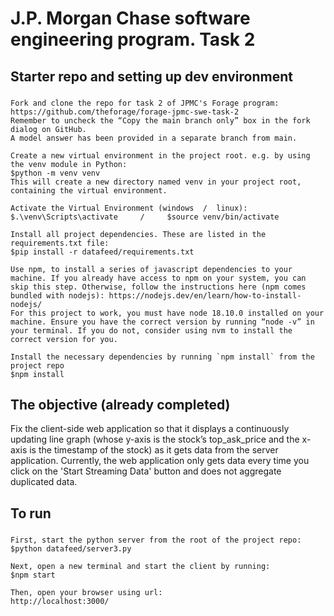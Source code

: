 # J.P. Morgan Chase software engineering program. Task 2

## Starter repo and setting up dev environment
###
    Fork and clone the repo for task 2 of JPMC's Forage program: https://github.com/theforage/forage-jpmc-swe-task-2
    Remember to uncheck the “Copy the main branch only” box in the fork dialog on GitHub. 
    A model answer has been provided in a separate branch from main.

    Create a new virtual environment in the project root. e.g. by using the venv module in Python:
    $python -m venv venv 
    This will create a new directory named venv in your project root, containing the virtual environment.

    Activate the Virtual Environment (windows  /  linux):
    $.\venv\Scripts\activate     /     $source venv/bin/activate

    Install all project dependencies. These are listed in the requirements.txt file:
    $pip install -r datafeed/requirements.txt

    Use npm, to install a series of javascript dependencies to your machine. If you already have access to npm on your system, you can skip this step. Otherwise, follow the instructions here (npm comes bundled with nodejs): https://nodejs.dev/en/learn/how-to-install-nodejs/
    For this project to work, you must have node 18.10.0 installed on your machine. Ensure you have the correct version by running “node -v” in your terminal. If you do not, consider using nvm to install the correct version for you.

    Install the necessary dependencies by running `npm install` from the project repo
    $npm install


## The objective (already completed)
Fix the client-side web application so that it displays a continuously updating line graph (whose y-axis is the stock’s top_ask_price and the x-axis is the timestamp of the stock) as it gets data from the server application. Currently, the web application only gets data every time you click on the 'Start Streaming Data' button and does not aggregate duplicated data.


## To run 
###
    First, start the python server from the root of the project repo:
    $python datafeed/server3.py

    Next, open a new terminal and start the client by running:
    $npm start

    Then, open your browser using url:
    http://localhost:3000/
